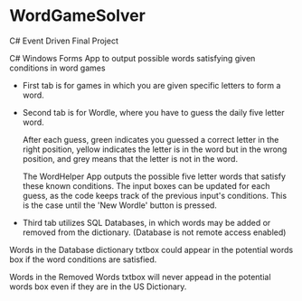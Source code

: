 # WordGameSolver
C# Event Driven Final Project

C# Windows Forms App to output possible words satisfying given conditions in word games

- First tab is for games in which you are given specific letters to form a word.

- Second tab is for Wordle, where you have to guess the daily five letter word. 

  After each guess, green indicates you guessed a correct letter in the right position, yellow indicates the letter is in the word but in the wrong position,
  and grey means that the letter is not in the word.
  
  The WordHelper App outputs the possible five letter words that satisfy these known conditions. The input boxes can be updated for each guess, as the code keeps track of the previous input's conditions. This is the case until the 'New Wordle' button is pressed.
  
 
 - Third tab utilizes SQL Databases, in which words may be added or removed from the dictionary. (Database is not remote access enabled)
 
  Words in the Database dictionary txtbox could appear in the potential words box if the word conditions are satisfied. 
  
  Words in the Removed Words txtbox will never appead in the potential words box even if they are in the US Dictionary.
